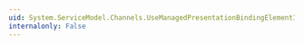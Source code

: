 ```yaml
---
uid: System.ServiceModel.Channels.UseManagedPresentationBindingElementImporter.#ctor
internalonly: False
---
```

